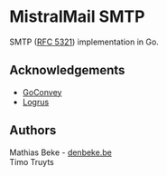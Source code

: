 MistralMail SMTP
===============

SMTP ([RFC 5321](https://tools.ietf.org/html/rfc5321)) implementation in Go.


Acknowledgements
-----------------

* [GoConvey](https://github.com/smartystreets/goconvey)
* [Logrus](https://github.com/Sirupsen/logrus)

Authors
-------

Mathias Beke - [denbeke.be](http://denbeke.be)  
Timo Truyts
